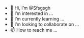 - 👋 Hi, I’m @Sfsgsgh
- 👀 I’m interested in ...
- 🌱 I’m currently learning ...
- 💞️ I’m looking to collaborate on ...
- 📫 How to reach me ...

<!---
Sfsgsgh/Sfsgsgh is a ✨ special ✨ repository because its `README.md` (this file) appears on your GitHub profile.
You can click the Preview link to take a look at your changes.
--->
